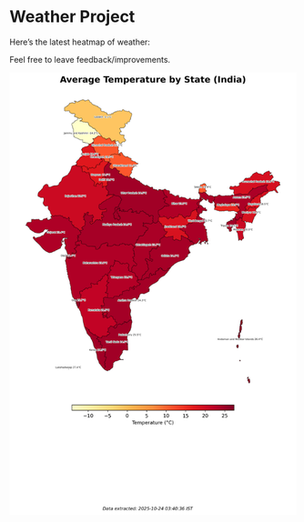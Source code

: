 # Weather Project

Here’s the latest heatmap of weather:

Feel free to leave feedback/improvements.

![India Heatmap](docs/assets/india_heatmap.png?v=FAA7DE)
